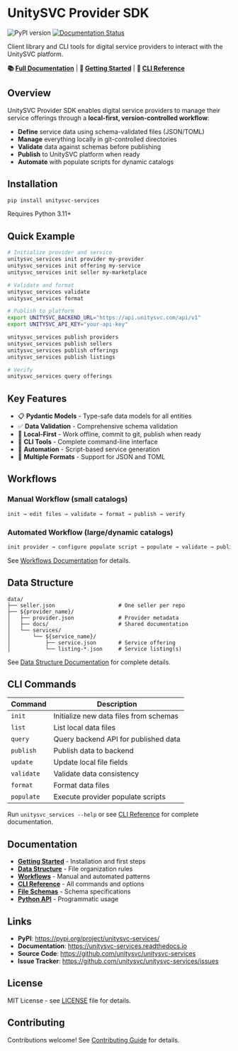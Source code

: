 # UnitySVC Provider SDK

![PyPI version](https://img.shields.io/pypi/v/unitysvc-services.svg)
[![Documentation Status](https://readthedocs.org/projects/unitysvc-services/badge/?version=latest)](https://unitysvc-services.readthedocs.io/en/latest/?version=latest)

Client library and CLI tools for digital service providers to interact with the UnitySVC platform.

**📚 [Full Documentation](https://unitysvc-services.readthedocs.io)** | **🚀 [Getting Started](https://unitysvc-services.readthedocs.io/en/latest/getting-started/)** | **📖 [CLI Reference](https://unitysvc-services.readthedocs.io/en/latest/cli-reference/)**

## Overview

UnitySVC Provider SDK enables digital service providers to manage their service offerings through a **local-first, version-controlled workflow**:

- **Define** service data using schema-validated files (JSON/TOML)
- **Manage** everything locally in git-controlled directories
- **Validate** data against schemas before publishing
- **Publish** to UnitySVC platform when ready
- **Automate** with populate scripts for dynamic catalogs

## Installation

```bash
pip install unitysvc-services
```

Requires Python 3.11+

## Quick Example

```bash
# Initialize provider and service
unitysvc_services init provider my-provider
unitysvc_services init offering my-service
unitysvc_services init seller my-marketplace

# Validate and format
unitysvc_services validate
unitysvc_services format

# Publish to platform
export UNITYSVC_BACKEND_URL="https://api.unitysvc.com/api/v1"
export UNITYSVC_API_KEY="your-api-key"

unitysvc_services publish providers
unitysvc_services publish sellers
unitysvc_services publish offerings
unitysvc_services publish listings

# Verify
unitysvc_services query offerings
```

## Key Features

- 📋 **Pydantic Models** - Type-safe data models for all entities
- ✅ **Data Validation** - Comprehensive schema validation
- 🔄 **Local-First** - Work offline, commit to git, publish when ready
- 🚀 **CLI Tools** - Complete command-line interface
- 🤖 **Automation** - Script-based service generation
- 📝 **Multiple Formats** - Support for JSON and TOML

## Workflows

### Manual Workflow (small catalogs)

```bash
init → edit files → validate → format → publish → verify
```

### Automated Workflow (large/dynamic catalogs)

```bash
init provider → configure populate script → populate → validate → publish
```

See [Workflows Documentation](https://unitysvc-services.readthedocs.io/en/latest/workflows/) for details.

## Data Structure

```
data/
├── seller.json                    # One seller per repo
├── ${provider_name}/
│   ├── provider.json              # Provider metadata
│   ├── docs/                      # Shared documentation
│   └── services/
│       └── ${service_name}/
│           ├── service.json       # Service offering
│           └── listing-*.json     # Service listing(s)
```

See [Data Structure Documentation](https://unitysvc-services.readthedocs.io/en/latest/data-structure/) for complete details.

## CLI Commands

| Command | Description |
|---------|-------------|
| `init` | Initialize new data files from schemas |
| `list` | List local data files |
| `query` | Query backend API for published data |
| `publish` | Publish data to backend |
| `update` | Update local file fields |
| `validate` | Validate data consistency |
| `format` | Format data files |
| `populate` | Execute provider populate scripts |

Run `unitysvc_services --help` or see [CLI Reference](https://unitysvc-services.readthedocs.io/en/latest/cli-reference/) for complete documentation.

## Documentation

- **[Getting Started](https://unitysvc-services.readthedocs.io/en/latest/getting-started/)** - Installation and first steps
- **[Data Structure](https://unitysvc-services.readthedocs.io/en/latest/data-structure/)** - File organization rules
- **[Workflows](https://unitysvc-services.readthedocs.io/en/latest/workflows/)** - Manual and automated patterns
- **[CLI Reference](https://unitysvc-services.readthedocs.io/en/latest/cli-reference/)** - All commands and options
- **[File Schemas](https://unitysvc-services.readthedocs.io/en/latest/file-schemas/)** - Schema specifications
- **[Python API](https://unitysvc-services.readthedocs.io/en/latest/api-reference/)** - Programmatic usage

## Links

- **PyPI**: https://pypi.org/project/unitysvc-services/
- **Documentation**: https://unitysvc-services.readthedocs.io
- **Source Code**: https://github.com/unitysvc/unitysvc-services
- **Issue Tracker**: https://github.com/unitysvc/unitysvc-services/issues

## License

MIT License - see [LICENSE](LICENSE) file for details.

## Contributing

Contributions welcome! See [Contributing Guide](https://unitysvc-services.readthedocs.io/en/latest/contributing/) for details.
